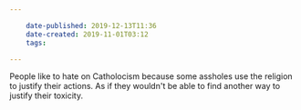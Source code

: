```yaml
---

    date-published: 2019-12-13T11:36
    date-created: 2019-11-01T03:12
    tags:

---
```


People like to hate on Catholocism because some assholes use the religion to justify their actions. As if they wouldn't be able to find another way to justify their toxicity.